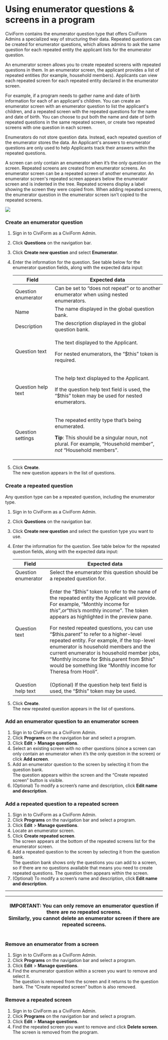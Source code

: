 # Using enumerator questions & screens in a program

CiviForm contains the enumerator question type that offers CiviForm Admins a specialized way of structuring their data. Repeated questions can be created for enumerator questions, which allows admins to ask the same question for each repeated entity the applicant lists for the enumerator question.

An enumerator screen allows you to create repeated screens with repeated questions in them. In an enumerator screen, the applicant provides a list of repeated entities (for example, household members). Applicants can view each repeated screen for each repeated entity declared in the enumerator screen.

For example, if a program needs to gather name and date of birth information for each of an applicant's children. You can create an enumerator screen with an enumerator question to list the applicant's children, and a repeated screen with the repeated questions for the name and date of birth. You can choose to put both the name and date of birth repeated questions in the same repeated screen, or create two repeated screens with one question in each screen.

Enumerators do not store question data. Instead, each repeated question of the enumerator stores the data. An Applicant's answers to enumerator questions are only used to help Applicants track their answers within the repeated questions.

A screen can only contain an enumerator when it’s the only question on the screen. Repeated screens are created from enumerator screens. An enumerator screen can be a repeated screen of another enumerator. An enumerator screen's repeated screen appears below the enumerator screen and is indented in the tree. Repeated screens display a label showing the screen they were copied from. When adding repeated screens, the enumerator question in the enumerator screen isn’t copied to the repeated screens.

![](../../.gitbook/assets/EnumeratorQuestion.png)

### Create an enumerator question

1. Sign in to CiviForm as a CiviForm Admin.
2. Click **Questions** on the navigation bar.
3. Click **Create new question** and select **Enumerator**.
4.  Enter the information for the question. See table below for the enumerator question fields, along with the expected data input:

    | **Field**           | **Expected data**                                                                                                                                                                                   |
    | ------------------- | --------------------------------------------------------------------------------------------------------------------------------------------------------------------------------------------------- |
    | Question enumerator | Can be set to “does not repeat” or to another enumerator when using nested enumerators.                                                                                                             |
    | Name                | The name displayed in the global question bank.                                                                                                                                                     |
    | Description         | The description displayed in the global question bank.                                                                                                                                              |
    | Question text       | <p>The text displayed to the Applicant.</p><p>For nested enumerators, the “$this” token is required.</p>                                                                                            |
    | Question help text  | <p>The help text displayed to the Applicant.</p><p>If the question help text field is used, the “$this” token may be used for nested enumerators.</p>                                               |
    | Question settings   | <p>The repeated entity type that’s being enumerated.</p><p><strong>Tip</strong>: This should be a singular noun, not plural. For example, “Household member”, <em>not</em> “Household members”.</p> |
5. Click **Create**.\
   The new question appears in the list of questions.

### Create a repeated question

Any question type can be a repeated question, including the enumerator type.

1. Sign in to CiviForm as a CiviForm Admin.
2. Click **Questions** on the navigation bar.
3. Click **Create new question** and select the question type you want to use.
4.  Enter the information for the question. See table below for the repeated question fields, along with the expected data input:

    | **Field**           | **Expected data**                                                                                                                                                                                                                                                                                                                                                                                                                                                                                                                                                               |
    | ------------------- | ------------------------------------------------------------------------------------------------------------------------------------------------------------------------------------------------------------------------------------------------------------------------------------------------------------------------------------------------------------------------------------------------------------------------------------------------------------------------------------------------------------------------------------------------------------------------------- |
    | Question enumerator | Select the enumerator this question should be a repeated question for.                                                                                                                                                                                                                                                                                                                                                                                                                                                                                                          |
    | Question text       | <p>Enter the “$this” token to refer to the name of the repeated entity the Applicant will provide. For example, “Monthly income for $this”, or “$this’s monthly income”. The token appears as highlighted in the preview pane.</p><p>For nested repeated questions, you can use “$this.parent” to refer to a higher-level repeated entity. For example, if the top-level enumerator is household members and the current enumerator is household member jobs, “Monthly income for $this.parent from $this” would be something like “Monthly income for Theresa from Hooli”.</p> |
    | Question help text  | (Optional) If the question help text field is used, the “$this” token may be used.                                                                                                                                                                                                                                                                                                                                                                                                                                                                                              |
5. Click **Create**.\
   The new repeated question appears in the list of questions.

### Add an enumerator question to an enumerator screen

1. Sign in to CiviForm as a CiviForm Admin.
2. Click **Programs** on the navigation bar and select a program.
3. Click **Edit** > **Manage questions**.
4. Select an existing screen with no other questions (since a screen can only contain an enumerator when it’s the only question in the screen) or click **Add screen**.
5. Add an enumerator question to the screen by selecting it from the question bank.\
   The question appears within the screen and the “Create repeated screen” button is visible.
6. (Optional) To modify a screen’s name and description, click **Edit name and description**.

### Add a repeated question to a repeated screen

1. Sign in to CiviForm as a CiviForm Admin.
2. Click **Programs** on the navigation bar and select a program.
3. Click **Edit** > **Manage questions**.
4. Locate an enumerator screen.
5. Click **Create repeated screen**.\
   The screen appears at the bottom of the repeated screens list for the enumerator screen.
6. Add a repeated question to the screen by selecting it from the question bank.\
   The question bank shows only the questions you can add to a screen, so if there are no questions available that means you need to create repeated questions. The question then appears within the screen.
7. (Optional) To modify a screen’s name and description, click **Edit name and description**.

***

| <p>IMPORTANT: You can only remove an enumerator question if there are no repeated screens.<br>Similarly, you cannot delete an enumerator screen if there are repeated screens.</p> |
| ---------------------------------------------------------------------------------------------------------------------------------------------------------------------------------- |

### Remove an enumerator from a screen

1. Sign in to CiviForm as a CiviForm Admin.
2. Click **Programs** on the navigation bar and select a program.
3. Click **Edit** > **Manage questions**.
4. Find the enumerator question within a screen you want to remove and select it.\
   The question is removed from the screen and it returns to the question bank. The “Create repeated screen” button is also removed.

### Remove a repeated screen

1. Sign in to CiviForm as a CiviForm Admin.
2. Click **Programs** on the navigation bar and select a program.
3. Click **Edit** > **Manage questions**.
4. Find the repeated screen you want to remove and click **Delete screen**.\
   The screen is removed from the program.
